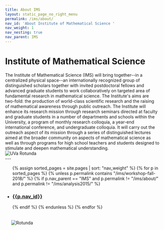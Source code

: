 ```yaml
---
title: About IMS
layout: static_page_no_right_menu
permalink: /ims/about/
nav_id: 'About Institute of Mathematical Science '
nav_weight: 1
nav_nesting: true
nav_parent: IMS
---
```



<h1 class="mb-5">Institute of Mathematical Science</h1>

<div class="row">
    <div class="col-12">
The Institute of Mathematical Science (IMS) will bring together--in a centralized physical space--an internationally recognized group of distinguished scholars together with invited postdoctoral fellows and advanced graduate students to work collaboratively on targeted area of fundamental research in mathematical science. The Institute's aims are two-fold: the production of world-class scientific research and the raising of mathematical awareness through public outreach. The Institute will enhance its research mission through research seminars directed at faculty and graduate students in a number of departments and schools within the University, a program of monthly research colloquia, a year-end international conference, and undergraduate colloquia. It will carry out the outreach aspect of its mission through a series of distinguished lectures aimed at the broader community on aspects of mathematical science as well as through programs for high school teachers and students designed to stimulate and deepen mathematical understanding.
</div>
<div class="col-12 col-lg-6">
            <img class="mt-3 mb-2" src="{{site.url}}/img/Routunda.jpg"
            style="max-width:100%;max-height:400px;height:auto;width:auto;" alt="UVa Rotunda" title="UVa Math Spring 2022 Workshop">            
    </div>
</div>  
---

<ul>
{% assign sorted_pages = site.pages | sort: "nav_weight" %}
{% for p in sorted_pages %}
{% unless p.permalink contains "/ims/workshop-fall-2018/" %}
    {% if p.nav_parent == "IMS" and p.permalink != "/ims/about/" and p.permalink != "/ims/analysis2015/"  %}
    <li><h3><a href="{{site.url}}{{p.url}}">{{p.nav_id}}</a></h3></li>
    {% endif %}
{% endunless %}
{% endfor %}
</ul>

<img src="{{site.url}}/img/Routunda.jpg" class="clear-right" style="max-width:45%; padding:20px" alt="Rotunda">

